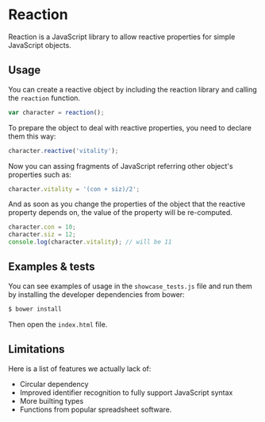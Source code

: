 
# Reaction

Reaction is a JavaScript library to allow reactive properties for simple JavaScript objects.

## Usage

You can create a reactive object by including the reaction library and calling the `reaction` function.

```javascript
var character = reaction();
```

To prepare the object to deal with reactive properties, you need to declare them this way:

```javascript
character.reactive('vitality');
```

Now you can assing fragments of JavaScript referring other object's properties such as:

```javascript
character.vitality = '(con + siz)/2';
```

And as soon as you change the properties of the object that the reactive property depends on, the value of the property will be re-computed.

```javascript
character.con = 10;
character.siz = 12;
console.log(character.vitality); // will be 11
```

## Examples & tests
You can see examples of usage in the `showcase_tests.js` file and run them by installing the developer dependencies from bower:

```bash
$ bower install
```

Then open the `index.html` file.

## Limitations

Here is a list of features we actually lack of:
  * Circular dependency 
  * Improved identifier recognition to fully support JavaScript syntax
  * More builting types
  * Functions from popular spreadsheet software.
